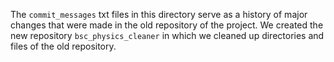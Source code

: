 The `commit_messages` txt files in this directory serve as a history of major changes that were made in the old repository of the project. We created the new repository `bsc_physics_cleaner` in which we cleaned up directories and files of the old repository.
